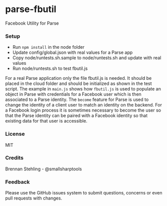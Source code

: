 # parse-fbutil

Facebook Utility for Parse

### Setup

 * Run `npm install` in the node folder
 * Update config/global.json with real values for a Parse app
 * Copy node/runtests.sh.sample to node/runtests.sh and update with real values
 * Run node/runtests.sh to test fbutil.js

For a real Parse application only the file fbutil.js is needed. It
should be placed in the cloud folder and should be initialized
as shown in the test script. The example in `main.js` shows how
`fbutil.js` is used to populate an object in Parse with credentials
for a Facebook user which is then associated to a Parse identity.
The `become` feature for Parse is used to change the identity of
a client user to match an identity on the backend. For a Facebook
login process it is sometimes necessary to become the user so
that the Parse identity can be paired with a Facebook identity
so that existing data for that user is accessible.

### License

MIT

### Credits
Brennan Stehling - @smallsharptools

### Feedback

Please use the GitHub issues system to submit questions, concerns
or even pull requests with changes.
